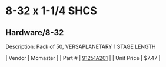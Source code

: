 # 8-32 x 1-1/4 SHCS
## Hardware/8-32
Description: 	Pack of 50, VERSAPLANETARY 1 STAGE LENGTH 

| Vendor | Mcmaster | 
| Part # | [91251A201](http://www.mcmaster.com/) | 
| Unit Price | $7.47 | 
